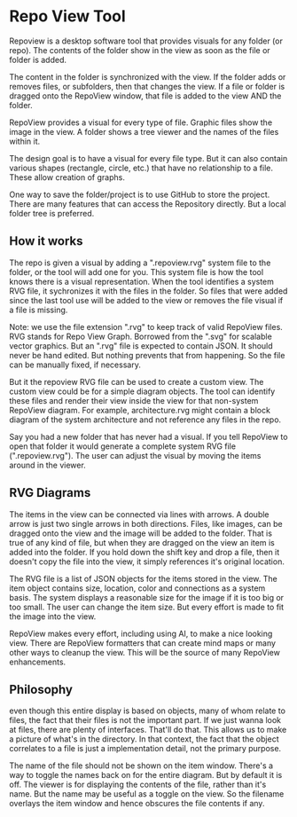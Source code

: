 # Repo View Tool

Repoview is a desktop software tool that provides visuals for any folder (or repo).
The contents of the folder show in the view as soon as the file or folder is added.

The content in the folder is synchronized with the view.
If the folder adds or removes files, or subfolders, then that changes the view.
If a file or folder is dragged onto the RepoView window, that file is added to the view AND the folder.

RepoView provides a visual for every type of file. Graphic files show the image in the view.
A folder shows a tree viewer and the names of the files within it.

The design goal is to  have a visual for every file type.  But it can also contain various shapes
(rectangle, circle, etc.) that have no relationship to a file.  These allow creation of graphs.

One way to save the folder/project is to use GitHub to store the project.
There are many features that can access the Repository directly.  But a local folder tree is
preferred.

## How it works

The repo is given a visual by adding a ".repoview.rvg" system file to the folder, or the tool will add
one for you.  This system file is how the tool knows there is a visual representation.  When the
tool identifies a system RVG file, it sychronizes it with the files in the folder.  So files
that were added since the last tool use will be added to the view or removes the file visual if a file
is missing.  

Note: we use the file extension ".rvg" to keep track of valid RepoView files. RVG stands for Repo
View Graph.  Borrowed from the ".svg" for scalable vector graphics.  But an ".rvg" file is expected
to contain JSON.  It should never be hand edited.  But nothing prevents that from happening.
So the file can be manually fixed, if necessary.

But it the repoview RVG file can be used to create a custom view.  The custom view could be for
a simple diagram objects.  The tool can identify these files and render their view
inside the view for that non-system RepoView diagram.  For example, architecture.rvg might contain
a block diagram of the system architecture and not reference any files in the repo.

Say you had a new folder that has never had a visual.  If you tell RepoView to open that folder
it would generate a complete system RVG file (".repoview.rvg").  The user can adjust the visual
by moving the items around in the viewer.  

## RVG Diagrams

The items in the view can be connected via lines with arrows.  A double arrow is just two single
arrows in both directions.  Files, like images, can be dragged onto the view and the image will be
added to the folder.  That is true of any kind of file, but when they are dragged on the view an
item is added into the folder.  If you hold down the shift key and drop a file, then it doesn't
copy the file into the view, it simply references it's original location.  

The RVG file is a list of JSON objects for the items stored in the view.  The item object contains
size, location, color and connections as a system basis.  The system displays a reasonable size for
the image if it is too big or too small.  The user can change the item size.  But every effort is
made to fit the image into the view.  

RepoView makes every effort, including using AI, to make a nice looking view.  There are RepoView
formatters that can create mind maps or many other ways to cleanup the view.  This will be the
source of many RepoView enhancements.

## Philosophy

 even though this entire display is based on objects, many of whom relate to files, the fact that
 their files is not the important part.  If we just wanna look at files, there are plenty of
 interfaces. That'll do that. This allows us to make a picture of what's in the directory.
  In that context, the fact that the object correlates to a file is just a implementation detail,
  not the primary purpose.
  
The name of the file should not be shown on the item window.  There's a way to toggle the names
back on for the entire diagram.  But by default it is off.  The viewer is for displaying the contents of the file, rather
than it's name.  But the name may be useful as a toggle on the view.  So the filename overlays the
item window and hence obscures the file contents if any.